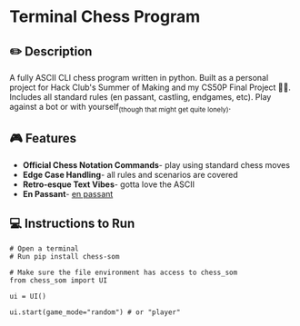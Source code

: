 # Terminal Chess Program 

## ✏️ Description
A fully ASCII CLI chess program written in python. Built as a personal project for Hack Club's Summer of Making and my CS50P Final Project 👏😃. Includes all standard rules (en passant, castling, endgames, etc). Play against a bot or with yourself<sub>(though that might get quite lonely)</sub>.

## 🎮 Features
- **Official Chess Notation Commands**- play using standard chess moves
- **Edge Case Handling**- all rules and scenarios are covered
- **Retro-esque Text Vibes**- gotta love the ASCII
- **En Passant**- <ins>en passant</ins>

## 💻 Instructions to Run

```
# Open a terminal
# Run pip install chess-som

# Make sure the file environment has access to chess_som
from chess_som import UI

ui = UI()

ui.start(game_mode="random") # or "player"
```
